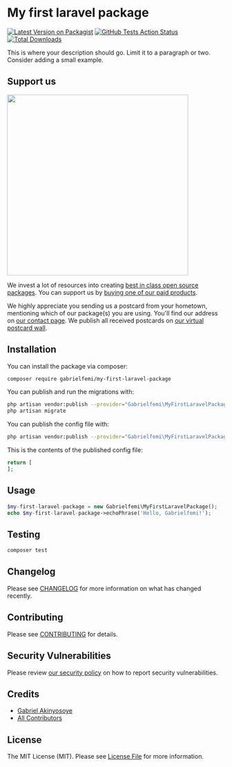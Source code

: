 # My first laravel package

[![Latest Version on Packagist](https://img.shields.io/packagist/v/gabrielfemi/my-first-laravel-package.svg?style=flat-square)](https://packagist.org/packages/gabrielfemi/my-first-laravel-package)
[![GitHub Tests Action Status](https://img.shields.io/github/workflow/status/gabrielfemi/my-first-laravel-package/run-tests?label=tests)](https://github.com/gabrielfemi/my-first-laravel-package/actions?query=workflow%3Arun-tests+branch%3Amaster)
[![Total Downloads](https://img.shields.io/packagist/dt/gabrielfemi/my-first-laravel-package.svg?style=flat-square)](https://packagist.org/packages/gabrielfemi/my-first-laravel-package)


This is where your description should go. Limit it to a paragraph or two. Consider adding a small example.

## Support us

[<img src="https://github-ads.s3.eu-central-1.amazonaws.com/package-my-first-laravel-package-laravel.jpg?t=1" width="419px" />](https://spatie.be/github-ad-click/package-my-first-laravel-package-laravel)

We invest a lot of resources into creating [best in class open source packages](https://spatie.be/open-source). You can support us by [buying one of our paid products](https://spatie.be/open-source/support-us).

We highly appreciate you sending us a postcard from your hometown, mentioning which of our package(s) you are using. You'll find our address on [our contact page](https://spatie.be/about-us). We publish all received postcards on [our virtual postcard wall](https://spatie.be/open-source/postcards).

## Installation

You can install the package via composer:

```bash
composer require gabrielfemi/my-first-laravel-package
```

You can publish and run the migrations with:

```bash
php artisan vendor:publish --provider="Gabrielfemi\MyFirstLaravelPackage\MyFirstLaravelPackageServiceProvider" --tag="migrations"
php artisan migrate
```

You can publish the config file with:
```bash
php artisan vendor:publish --provider="Gabrielfemi\MyFirstLaravelPackage\MyFirstLaravelPackageServiceProvider" --tag="config"
```

This is the contents of the published config file:

```php
return [
];
```

## Usage

``` php
$my-first-laravel-package = new Gabrielfemi\MyFirstLaravelPackage();
echo $my-first-laravel-package->echoPhrase('Hello, Gabrielfemi!');
```

## Testing

``` bash
composer test
```

## Changelog

Please see [CHANGELOG](CHANGELOG.md) for more information on what has changed recently.

## Contributing

Please see [CONTRIBUTING](.github/CONTRIBUTING.md) for details.

## Security Vulnerabilities

Please review [our security policy](../../security/policy) on how to report security vulnerabilities.

## Credits

- [Gabriel Akinyosoye](https://github.com/GabrielFemi)
- [All Contributors](../../contributors)

## License

The MIT License (MIT). Please see [License File](LICENSE.md) for more information.

